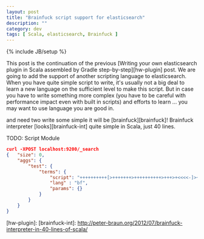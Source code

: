 ```yaml
---
layout: post
title: "Brainfuck script support for elasticsearch"
description: "" 
category: dev
tags: [ Scala, elasticsearch, Brainfuck ]
---
```

{% include JB/setup %}

This post is the continuation of the previous [Writing your own elasticsearch plugin in Scala assembled by Gradle step-by-step][hw-plugin] post. We are going to add the support of another scripting language to elasticsearch. When you have quite simple script to write, it's usually not a big deal to learn a new language on the sufficient level to make this script. But in case you have to write something more complex (you have to be careful with performance impact even with built in scripts) and efforts to learn ... you may want to use language you are good in.

and need two write some simple it will be [brainfuck][brainfuck]! Brainfuck interpreter [looks][brainfuck-int] quite simple in Scala, just 40 lines.

TODO: Script Module

```json
curl -XPOST localhost:9200/_search
{   "size": 0,
    "aggs": {
        "test": {
            "terms": {
                "script": "++++++++++[>+++++++>++++++++++>+++>+<<<<-]>++.>+.+++++++..+++.>++.<<+++++++++++++++.>.+++.------.--------.>+.",
                "lang" : "bf",
                "params": {}
            }
        }
    }
}
```

[hw-plugin]: 
[brainfuck-int]: http://peter-braun.org/2012/07/brainfuck-interpreter-in-40-lines-of-scala/
